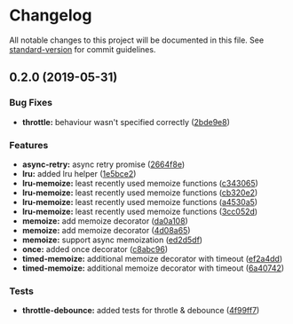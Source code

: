 # Changelog

All notable changes to this project will be documented in this file. See [standard-version](https://github.com/conventional-changelog/standard-version) for commit guidelines.

## 0.2.0 (2019-05-31)


### Bug Fixes

* **throttle:** behaviour wasn't specified correctly ([2bde9e8](https://github.com/danrevah/segal-decorators/commit/2bde9e8))


### Features

* **async-retry:** async retry promise ([2664f8e](https://github.com/danrevah/segal-decorators/commit/2664f8e))
* **lru:** added lru helper ([1e5bce2](https://github.com/danrevah/segal-decorators/commit/1e5bce2))
* **lru-memoize:** least recently used memoize functions ([c343065](https://github.com/danrevah/segal-decorators/commit/c343065))
* **lru-memoize:** least recently used memoize functions ([cb320e2](https://github.com/danrevah/segal-decorators/commit/cb320e2))
* **lru-memoize:** least recently used memoize functions ([a4530a5](https://github.com/danrevah/segal-decorators/commit/a4530a5))
* **lru-memoize:** least recently used memoize functions ([3cc052d](https://github.com/danrevah/segal-decorators/commit/3cc052d))
* **memoize:** add memoize decorator ([da0a108](https://github.com/danrevah/segal-decorators/commit/da0a108))
* **memoize:** add memoize decorator ([4d08a65](https://github.com/danrevah/segal-decorators/commit/4d08a65))
* **memoize:** support async memoization ([ed2d5df](https://github.com/danrevah/segal-decorators/commit/ed2d5df))
* **once:** added once decorator ([c8abc96](https://github.com/danrevah/segal-decorators/commit/c8abc96))
* **timed-memoize:** additional memoize decorator with timeout ([ef2a4dd](https://github.com/danrevah/segal-decorators/commit/ef2a4dd))
* **timed-memoize:** additional memoize decorator with timeout ([6a40742](https://github.com/danrevah/segal-decorators/commit/6a40742))


### Tests

* **throttle-debounce:** added tests for throtle & debounce ([4f99ff7](https://github.com/danrevah/segal-decorators/commit/4f99ff7))
